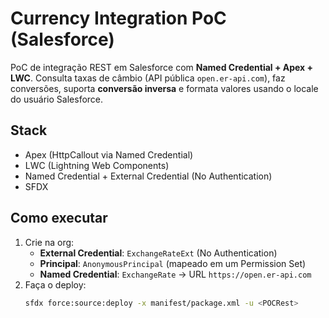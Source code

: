 # Currency Integration PoC (Salesforce)

PoC de integração REST em Salesforce com **Named Credential + Apex + LWC**.
Consulta taxas de câmbio (API pública `open.er-api.com`), faz conversões,
suporta **conversão inversa** e formata valores usando o locale do usuário Salesforce.

## Stack
- Apex (HttpCallout via Named Credential)
- LWC (Lightning Web Components)
- Named Credential + External Credential (No Authentication)
- SFDX

## Como executar
1. Crie na org:
   - **External Credential**: `ExchangeRateExt` (No Authentication)
   - **Principal**: `AnonymousPrincipal` (mapeado em um Permission Set)
   - **Named Credential**: `ExchangeRate` → URL `https://open.er-api.com`
2. Faça o deploy:
   ```bash
   sfdx force:source:deploy -x manifest/package.xml -u <POCRest>